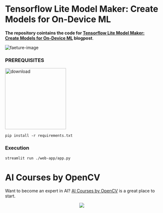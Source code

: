 # Tensorflow Lite Model Maker: Create Models for On-Device ML

**The repository cointains the code for [Tensorflow Lite Model Maker: Create Models for On-Device ML](https://learnopencv.com/tensorflow-lite-model-maker-create-models-for-on-device-machine-learning/) blogpost**. 

<img src="https://learnopencv.com/wp-content/uploads/2022/05/TensorFlow-Lite-Model-Maker-Create-Models-for-On-Device-Machine-Learning-1024x576.jpg" alt="faeture-image" align="middle">

### PREREQUISITES

[<img src="https://learnopencv.com/wp-content/uploads/2022/07/download-button-e1657285155454.png" alt="download" width="200">](https://www.dropbox.com/sh/10s6aisjx4c7yor/AAA7zaUGnpSodtHFosMArtVMa?dl=1)


```
pip install -r requirements.txt
```

### Execution

```
streamlit run ./web-app/app.py
```

# AI Courses by OpenCV

Want to become an expert in AI? [AI Courses by OpenCV](https://opencv.org/courses/) is a great place to start. 

<a href="https://opencv.org/courses/">
<p align="center"> 
<img src="https://www.learnopencv.com/wp-content/uploads/2020/04/AI-Courses-By-OpenCV-Github.png">
</p>
</a>